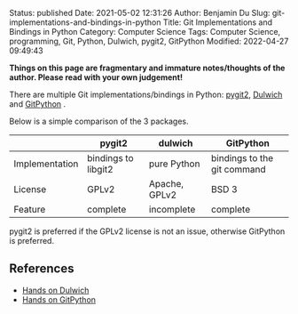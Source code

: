 Status: published
Date: 2021-05-02 12:31:26
Author: Benjamin Du
Slug: git-implementations-and-bindings-in-python
Title: Git Implementations and Bindings in Python
Category: Computer Science
Tags: Computer Science, programming, Git, Python, Dulwich, pygit2, GitPython 
Modified: 2022-04-27 09:49:43

**Things on this page are fragmentary and immature notes/thoughts of the author. Please read with your own judgement!**

There are multiple Git implementations/bindings in Python:
[pygit2](https://github.com/libgit2/pygit2),
[Dulwich](https://github.com/dulwich/dulwich)
and
[GitPython](https://github.com/gitpython-developers/GitPython)
.

Below is a simple comparison of the 3 packages.

|                | pygit2              | dulwich       | GitPython                   |
|----------------|---------------------|---------------|-----------------------------|
| Implementation | bindings to libgit2 | pure Python   | bindings to the git command |
| License        | GPLv2               | Apache, GPLv2 | BSD 3                       |
| Feature        | complete            | incomplete    | complete                    |

pygit2 is preferred if the GPLv2 license is not an issue,
otherwise GitPython is preferred.

## References 

- [Hands on Dulwich](http://www.legendu.net/misc/blog/hands-on-Dulwich)
- [Hands on GitPython](http://www.legendu.net/misc/blog/hands-on-GitPython)

